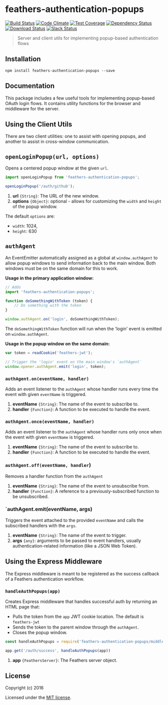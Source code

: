 # feathers-authentication-popups

[![Build Status](https://travis-ci.org/feathersjs/feathers-authentication-popups.png?branch=master)](https://travis-ci.org/feathersjs/feathers-authentication-popups)
[![Code Climate](https://codeclimate.com/github/feathersjs/feathers-authentication-popups/badges/gpa.svg)](https://codeclimate.com/github/feathersjs/feathers-authentication-popups)
[![Test Coverage](https://codeclimate.com/github/feathersjs/feathers-authentication-popups/badges/coverage.svg)](https://codeclimate.com/github/feathersjs/feathers-authentication-popups/coverage)
[![Dependency Status](https://img.shields.io/david/feathersjs/feathers-authentication-popups.svg?style=flat-square)](https://david-dm.org/feathersjs/feathers-authentication-popups)
[![Download Status](https://img.shields.io/npm/dm/feathers-authentication-popups.svg?style=flat-square)](https://www.npmjs.com/package/feathers-authentication-popups)
[![Slack Status](http://slack.feathersjs.com/badge.svg)](http://slack.feathersjs.com)

> Server and client utils for implementing popup-based authentication flows

## Installation

```
npm install feathers-authentication-popups --save
```

## Documentation

This package includes a few useful tools for implementing popup-based OAuth login flows.  It contains utility functions for the browser and middleware for the server.

## Using the Client Utils
There are two client utilities: one to assist with opening popups, and another to assist in cross-window communication.

## `openLoginPopup(url, options)`
Opens a centered popup window at the given `url`.

```js
import openLoginPopup from 'feathers-authentication-popups';

openLoginPopup('/auth/github');
```

1. **url** `{String}`: The URL of the new window.
2. **options** `{Object}`: optional - allows for customizing the `width` and `height` of the popup window.

The default `options` are:
* `width`: 1024,
* `height`: 630

## `authAgent`

An EventEmitter automatically assigned as a global at `window.authAgent` to allow popup windows to send information back to the main window.  Both windows must be on the same domain for this to work.

**Usage in the primary application window:**

```js
// Adds 
import 'feathers-authentication-popups';

function doSomethingWithToken (token) {
	// Do something with the token
}

window.authAgent.on('login', doSomethingWithToken);
```
The `doSomethingWithToken` function will run when the 'login' event is emitted on `window.authAgent`.

**Usage in the popup window on the same domain:**
```js
var token = readCookie('feathers-jwt');

// Trigger the 'login' event on the main window's `authAgent`
window.opener.authAgent.emit('login', token);
```

### `authAgent.on(eventName, handler)`

Adds an event listener to the `authAgent` whose handler runs every time the event with given `eventName` is triggered.
1. **eventName** `{String}`: The name of the event to subscribe to.
2. **handler** `{Function}`: A function to be executed to handle the event.

### `authAgent.once(eventName, handler)`

Adds an event listener to the `authAgent` whose handler runs only once when the event with given `eventName` is triggered.
1. **eventName** `{String}`: The name of the event to subscribe to.
2. **handler** `{Function}`: A function to be executed to handle the event.

### `authAgent.off(eventName, handler`)

Removes a handler function from the `authAgent`
1. **eventName** `{String}`: The name of the event to unsubscribe from.
2. **handler** `{Function}`: A reference to a previously-subscribed function to be unsubscribed.

### `authAgent.emit(eventName, args)

Triggers the event attached to the provided `eventName` and calls the subscribed handlers with the `args`.
1. **eventName** `{String}`: The name of the event to trigger.
2. **args** `{any}`: arguments to be passed to event handlers, usually authentication-related information (like a JSON Web Token).

## Using the Express Middleware

The Express middleware is meant to be registered as the success callback of a Feathers authentication workflow.

### `handleAuthPopups(app)`

Creates Express middleware that handles successful auth by returning an HTML page that:
* Pulls the token from the `app` JWT cookie location. The default is `feathers-jwt`
* Sends the token to the parent window through the `authAgent`.
* Closes the popup window.

```js
const handleAuthPopups = require('feathers-authentication-popups/middleware');

app.get('/auth/success', handleAuthPopups(app))
```

1. **app** `{FeathersServer}`: The Feathers server object.


## License

Copyright (c) 2016

Licensed under the [MIT license](LICENSE).
